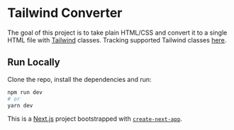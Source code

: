 # Tailwind Converter

The goal of this project is to take plain HTML/CSS and convert it to a
single HTML file with [Tailwind](https://tailwindcss.com/) classes. Tracking supported 
Tailwind classes [here](SupportedClasses.md).


## Run Locally

Clone the repo, install the dependencies and run:

```bash
npm run dev
# or
yarn dev
```

This is a [Next.js](https://nextjs.org/) project bootstrapped with [`create-next-app`](https://github.com/vercel/next.js/tree/canary/packages/create-next-app).
